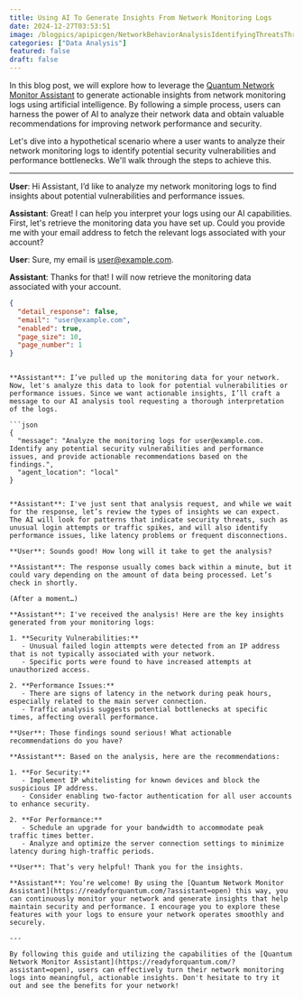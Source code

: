 ```yaml
---
title: Using AI To Generate Insights From Network Monitoring Logs
date: 2024-12-27T03:53:51
image: /blogpics/apipicgen/NetworkBehaviorAnalysisIdentifyingThreatsThroughPatterns-4KZY01IUYS.jpg
categories: ["Data Analysis"]
featured: false
draft: false
---
```

In this blog post, we will explore how to leverage the [Quantum Network Monitor Assistant](https://readyforquantum.com/?assistant=open) to generate actionable insights from network monitoring logs using artificial intelligence. By following a simple process, users can harness the power of AI to analyze their network data and obtain valuable recommendations for improving network performance and security.

Let's dive into a hypothetical scenario where a user wants to analyze their network monitoring logs to identify potential security vulnerabilities and performance bottlenecks. We'll walk through the steps to achieve this.

---

**User**: Hi Assistant, I’d like to analyze my network monitoring logs to find insights about potential vulnerabilities and performance issues.

**Assistant**: Great! I can help you interpret your logs using our AI capabilities. First, let's retrieve the monitoring data you have set up. Could you provide me with your email address to fetch the relevant logs associated with your account?

**User**: Sure, my email is user@example.com.

**Assistant**: Thanks for that! I will now retrieve the monitoring data associated with your account.

```json
{
  "detail_response": false,
  "email": "user@example.com",
  "enabled": true,
  "page_size": 10,
  "page_number": 1
}
```
```

**Assistant**: I’ve pulled up the monitoring data for your network. Now, let's analyze this data to look for potential vulnerabilities or performance issues. Since we want actionable insights, I’ll craft a message to our AI analysis tool requesting a thorough interpretation of the logs.

```json
{
  "message": "Analyze the monitoring logs for user@example.com. Identify any potential security vulnerabilities and performance issues, and provide actionable recommendations based on the findings.",
  "agent_location": "local"
}
```
```

**Assistant**: I've just sent that analysis request, and while we wait for the response, let’s review the types of insights we can expect. The AI will look for patterns that indicate security threats, such as unusual login attempts or traffic spikes, and will also identify performance issues, like latency problems or frequent disconnections.

**User**: Sounds good! How long will it take to get the analysis?

**Assistant**: The response usually comes back within a minute, but it could vary depending on the amount of data being processed. Let’s check in shortly.

(After a moment…)

**Assistant**: I've received the analysis! Here are the key insights generated from your monitoring logs:

1. **Security Vulnerabilities:**
   - Unusual failed login attempts were detected from an IP address that is not typically associated with your network.
   - Specific ports were found to have increased attempts at unauthorized access.

2. **Performance Issues:**
   - There are signs of latency in the network during peak hours, especially related to the main server connection.
   - Traffic analysis suggests potential bottlenecks at specific times, affecting overall performance.

**User**: Those findings sound serious! What actionable recommendations do you have?

**Assistant**: Based on the analysis, here are the recommendations:

1. **For Security:**
   - Implement IP whitelisting for known devices and block the suspicious IP address.
   - Consider enabling two-factor authentication for all user accounts to enhance security.

2. **For Performance:**
   - Schedule an upgrade for your bandwidth to accommodate peak traffic times better.
   - Analyze and optimize the server connection settings to minimize latency during high-traffic periods.

**User**: That’s very helpful! Thank you for the insights.

**Assistant**: You’re welcome! By using the [Quantum Network Monitor Assistant](https://readyforquantum.com/?assistant=open) this way, you can continuously monitor your network and generate insights that help maintain security and performance. I encourage you to explore these features with your logs to ensure your network operates smoothly and securely.

---

By following this guide and utilizing the capabilities of the [Quantum Network Monitor Assistant](https://readyforquantum.com/?assistant=open), users can effectively turn their network monitoring logs into meaningful, actionable insights. Don't hesitate to try it out and see the benefits for your network!